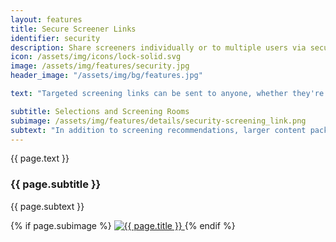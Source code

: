 ```yaml
---
layout: features
title: Secure Screener Links
identifier: security
description: Share screeners individually or to multiple users via secure, time or view restricted branded email links to engage closer with your clients.
icon: /assets/img/icons/lock-solid.svg
image: /assets/img/features/security.jpg
header_image: "/assets/img/bg/features.jpg"

text: "Targeted screening links can be sent to anyone, whether they're already a user of your client platform or not. Trigger a screening recommendation from a single title immediately or compile a package first, then simply define the recipient(s) and key validity parameters such as an expiry date, login/registration requirement and, optionally, the maximum number of views. Each recipient will get their own private screening link accessible immediately through the email, or at any time in their logged-in client dashboard."

subtitle: Selections and Screening Rooms
subimage: /assets/img/features/details/security-screening_link.png
subtext: "In addition to screening recommendations, larger content packages - especially if they are liable to change over time - can be deposited as selections in each client's dashboard. Alternatively, the same goes for individual videos, which can also be showcased as straight-up playlists in customizable screening rooms."
---
```


<div class="row">
    <div class="col-xl-6 col-lg-12">
        <div class="service-details mb-40">
            <p>{{ page.text }}</p>
            <h3>{{ page.subtitle }}</h3>
            <p>{{ page.subtext }}</p>
        </div>
    </div>
    <div class="col-xl-6 col-lg-12">
        <div class="s-details-img mb-30">
          {% if page.subimage %}
          <a href="{{ page.subimage }}" class="view">
            <img src="{{ page.subimage }}" alt="{{ page.title }}">  
          </a>
          {% endif %}
        </div>
    </div>
</div>
